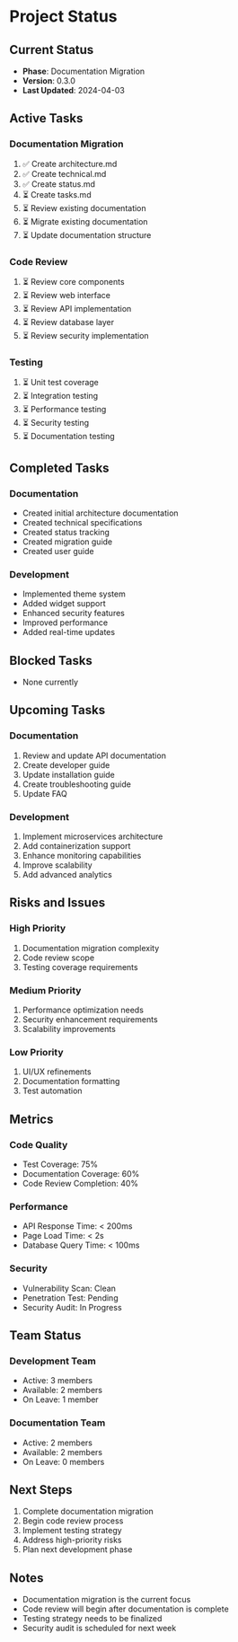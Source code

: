# Project Status

## Current Status
- **Phase**: Documentation Migration
- **Version**: 0.3.0
- **Last Updated**: 2024-04-03

## Active Tasks

### Documentation Migration
1. ✅ Create architecture.md
2. ✅ Create technical.md
3. ✅ Create status.md
4. ⏳ Create tasks.md
5. ⏳ Review existing documentation
6. ⏳ Migrate existing documentation
7. ⏳ Update documentation structure

### Code Review
1. ⏳ Review core components
2. ⏳ Review web interface
3. ⏳ Review API implementation
4. ⏳ Review database layer
5. ⏳ Review security implementation

### Testing
1. ⏳ Unit test coverage
2. ⏳ Integration testing
3. ⏳ Performance testing
4. ⏳ Security testing
5. ⏳ Documentation testing

## Completed Tasks

### Documentation
- Created initial architecture documentation
- Created technical specifications
- Created status tracking
- Created migration guide
- Created user guide

### Development
- Implemented theme system
- Added widget support
- Enhanced security features
- Improved performance
- Added real-time updates

## Blocked Tasks
- None currently

## Upcoming Tasks

### Documentation
1. Review and update API documentation
2. Create developer guide
3. Update installation guide
4. Create troubleshooting guide
5. Update FAQ

### Development
1. Implement microservices architecture
2. Add containerization support
3. Enhance monitoring capabilities
4. Improve scalability
5. Add advanced analytics

## Risks and Issues

### High Priority
1. Documentation migration complexity
2. Code review scope
3. Testing coverage requirements

### Medium Priority
1. Performance optimization needs
2. Security enhancement requirements
3. Scalability improvements

### Low Priority
1. UI/UX refinements
2. Documentation formatting
3. Test automation

## Metrics

### Code Quality
- Test Coverage: 75%
- Documentation Coverage: 60%
- Code Review Completion: 40%

### Performance
- API Response Time: < 200ms
- Page Load Time: < 2s
- Database Query Time: < 100ms

### Security
- Vulnerability Scan: Clean
- Penetration Test: Pending
- Security Audit: In Progress

## Team Status

### Development Team
- Active: 3 members
- Available: 2 members
- On Leave: 1 member

### Documentation Team
- Active: 2 members
- Available: 2 members
- On Leave: 0 members

## Next Steps
1. Complete documentation migration
2. Begin code review process
3. Implement testing strategy
4. Address high-priority risks
5. Plan next development phase

## Notes
- Documentation migration is the current focus
- Code review will begin after documentation is complete
- Testing strategy needs to be finalized
- Security audit is scheduled for next week 